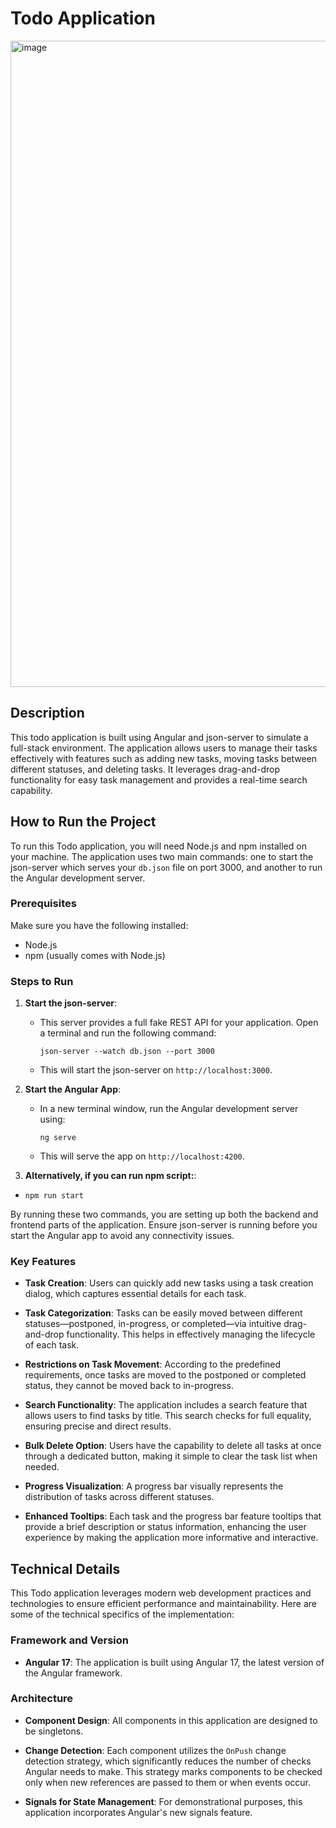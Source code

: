 # Todo Application

<img width="1034" alt="image" src="https://github.com/AregSargsyan/todo-list-app/assets/48319020/a8a66916-dffb-4ef7-aa36-9198c7198193">


## Description
This todo application is built using Angular and json-server to simulate a full-stack environment. The application allows users to manage their tasks effectively with features such as adding new tasks, moving tasks between different statuses, and deleting tasks. It leverages drag-and-drop functionality for easy task management and provides a real-time search capability.

## How to Run the Project

To run this Todo application, you will need Node.js and npm installed on your machine. The application uses two main commands: one to start the json-server which serves your `db.json` file on port 3000, and another to run the Angular development server.

### Prerequisites

Make sure you have the following installed:
- Node.js
- npm (usually comes with Node.js)

### Steps to Run

1. **Start the json-server**:
   - This server provides a full fake REST API for your application. Open a terminal and run the following command:
     ```
     json-server --watch db.json --port 3000
     ```
   - This will start the json-server on `http://localhost:3000`.

2. **Start the Angular App**:
   - In a new terminal window, run the Angular development server using:
     ```
     ng serve
     ```
   - This will serve the app on `http://localhost:4200`.

3. **Alternatively, if you can run npm script:**:
  - 
     ```
     npm run start
     ```

By running these two commands, you are setting up both the backend and frontend parts of the application. Ensure json-server is running before you start the Angular app to avoid any connectivity issues.

### Key Features

- **Task Creation**: Users can quickly add new tasks using a task creation dialog, which captures essential details for each task.

- **Task Categorization**: Tasks can be easily moved between different statuses—postponed, in-progress, or completed—via intuitive drag-and-drop functionality. This helps in effectively managing the lifecycle of each task.

- **Restrictions on Task Movement**: According to the predefined requirements, once tasks are moved to the postponed or completed status, they cannot be moved back to in-progress.

- **Search Functionality**: The application includes a search feature that allows users to find tasks by title. This search checks for full equality, ensuring precise and direct results.

- **Bulk Delete Option**: Users have the capability to delete all tasks at once through a dedicated button, making it simple to clear the task list when needed.

- **Progress Visualization**: A progress bar visually represents the distribution of tasks across different statuses.

- **Enhanced Tooltips**: Each task and the progress bar feature tooltips that provide a brief description or status information, enhancing the user experience by making the application more informative and interactive.

## Technical Details

This Todo application leverages modern web development practices and technologies to ensure efficient performance and maintainability. Here are some of the technical specifics of the implementation:

### Framework and Version

- **Angular 17**: The application is built using Angular 17, the latest version of the Angular framework. 

### Architecture

- **Component Design**: All components in this application are designed to be singletons.

- **Change Detection**: Each component utilizes the `OnPush` change detection strategy, which significantly reduces the number of checks Angular needs to make. This strategy marks components to be checked only when new references are passed to them or when events occur.

- **Signals for State Management**: For demonstrational purposes, this application incorporates Angular's new signals feature.
